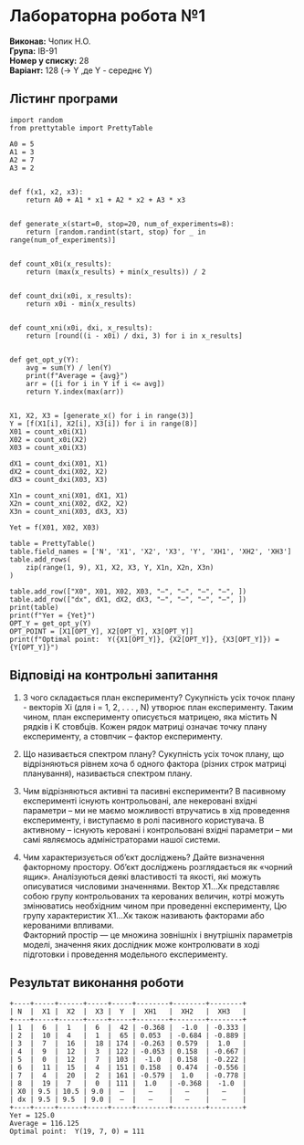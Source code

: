 # Лабораторна робота №1
**Виконав:** Чопик Н.О. <br>
**Група:** ІВ-91 <br>
**Номер у списку:** 28 <br>
**Варіант:** 128 (→ Y ,де Y - середнє Y)


## Лістинг програми
```
import random
from prettytable import PrettyTable

A0 = 5
A1 = 3
A2 = 7
A3 = 2


def f(x1, x2, x3):
    return A0 + A1 * x1 + A2 * x2 + A3 * x3


def generate_x(start=0, stop=20, num_of_experiments=8):
    return [random.randint(start, stop) for _ in range(num_of_experiments)]


def count_x0i(x_results):
    return (max(x_results) + min(x_results)) / 2


def count_dxi(x0i, x_results):
    return x0i - min(x_results)


def count_xni(x0i, dxi, x_results):
    return [round((i - x0i) / dxi, 3) for i in x_results]


def get_opt_y(Y):
    avg = sum(Y) / len(Y)
    print(f"Average = {avg}")
    arr = ([i for i in Y if i <= avg])
    return Y.index(max(arr))


X1, X2, X3 = [generate_x() for i in range(3)]
Y = [f(X1[i], X2[i], X3[i]) for i in range(8)]
X01 = count_x0i(X1)
X02 = count_x0i(X2)
X03 = count_x0i(X3)

dX1 = count_dxi(X01, X1)
dX2 = count_dxi(X02, X2)
dX3 = count_dxi(X03, X3)

X1n = count_xni(X01, dX1, X1)
X2n = count_xni(X02, dX2, X2)
X3n = count_xni(X03, dX3, X3)

Yet = f(X01, X02, X03)

table = PrettyTable()
table.field_names = ['N', 'X1', 'X2', 'X3', 'Y', 'XH1', 'XH2', 'XH3']
table.add_rows(
    zip(range(1, 9), X1, X2, X3, Y, X1n, X2n, X3n)
)

table.add_row(["X0", X01, X02, X03, "—", "—", "—", "—", ])
table.add_row(["dx", dX1, dX2, dX3, "—", "—", "—", "—", ])
print(table)
print(f"Yет = {Yet}")
OPT_Y = get_opt_y(Y)
OPT_POINT = [X1[OPT_Y], X2[OPT_Y], X3[OPT_Y]]
print(f"Optimal point:  Y({X1[OPT_Y]}, {X2[OPT_Y]}, {X3[OPT_Y]}) = {Y[OPT_Y]}")
```

## Відповіді на контрольні запитання

1. З чого складається план експерименту? 
Сукупність усіх точок плану - векторів Xi  (для i = 1, 2, . . . , N)  утворює план експерименту. Таким чином, план експерименту описується матрицею, яка містить N рядків і K стовбців. Кожен рядок матриці означає точку плану експерименту, а стовпчик – фактор експерименту. 

2. Що називається спектром плану?
Сукупність усіх точок плану, що відрізняються рівнем хоча б одного фактора (різних строк матриці планування), називається спектром плану. 

3. Чим відрізняються активні та пасивні експерименти? 
В пасивному експерименті існують контрольовані, але некеровані вхідні параметри – ми не маємо можливості втручатись в хід проведення експерименту, і виступаємо в ролі пасивного користувача. В активному – існують керовані і контрольовані вхідні параметри – ми самі являємось адміністраторами нашої системи. 

4. Чим характеризується об’єкт досліджень? Дайте визначення факторному простору. 
Об’єкт досліджень розглядається як «чорний ящик». Аналізуються деякі властивості та якості, які можуть описуватися числовими значеннями. Вектор Х1…Хк  представляє собою групу контрольованих та керованих величин, котрі можуть змінюватись необхідним чином при проведенні експерименту, Цю групу характеристик Х1…Хк  також називають факторами або керованими впливами.  
Факторний простір — це множина зовнішніх і внутрішніх параметрів моделі, значення яких дослідник може контролювати в ході підготовки і проведення модельного експерименту.


## Результат виконання роботи
```
+----+-----+------+-----+-----+--------+--------+--------+
| N  |  X1 |  X2  |  X3 |  Y  |  XH1   |  XH2   |  XH3   |
+----+-----+------+-----+-----+--------+--------+--------+
| 1  |  6  |  1   |  6  |  42 | -0.368 |  -1.0  | -0.333 |
| 2  |  10 |  4   |  1  |  65 | 0.053  | -0.684 | -0.889 |
| 3  |  7  |  16  |  18 | 174 | -0.263 | 0.579  |  1.0   |
| 4  |  9  |  12  |  3  | 122 | -0.053 | 0.158  | -0.667 |
| 5  |  0  |  12  |  7  | 103 |  -1.0  | 0.158  | -0.222 |
| 6  |  11 |  15  |  4  | 151 | 0.158  | 0.474  | -0.556 |
| 7  |  4  |  20  |  2  | 161 | -0.579 |  1.0   | -0.778 |
| 8  |  19 |  7   |  0  | 111 |  1.0   | -0.368 |  -1.0  |
| X0 | 9.5 | 10.5 | 9.0 |  —  |   —    |   —    |   —    |
| dx | 9.5 | 9.5  | 9.0 |  —  |   —    |   —    |   —    |
+----+-----+------+-----+-----+--------+--------+--------+
Yет = 125.0
Average = 116.125
Optimal point:  Y(19, 7, 0) = 111
```
